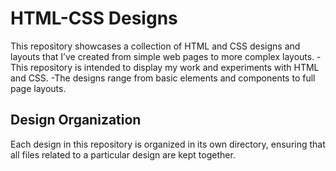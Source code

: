 # HTML-CSS Designs
This repository showcases a collection of HTML and CSS designs and layouts that I’ve created from simple web pages to more complex layouts.
-This repository is intended to display my work and experiments with HTML and CSS.
-The designs range from basic elements and components to full page layouts.

## Design Organization
Each design in this repository is organized in its own directory, ensuring that all files related to a particular design are kept together.
